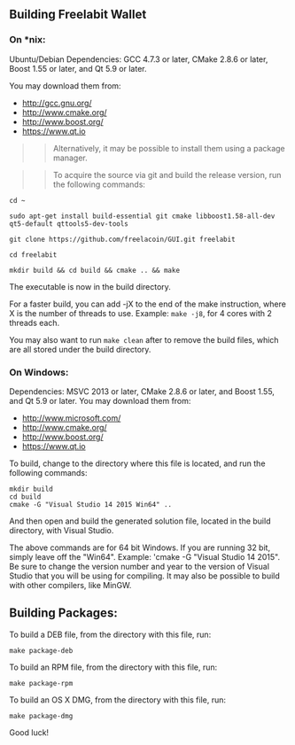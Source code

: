 ## Building Freelabit Wallet

### On *nix:

Ubuntu/Debian Dependencies: GCC 4.7.3 or later, CMake 2.8.6 or later, Boost 1.55 or later, and Qt 5.9 or later.

You may download them from:

- http://gcc.gnu.org/
- http://www.cmake.org/
- http://www.boost.org/
- https://www.qt.io

>> Alternatively, it may be possible to install them using a package manager.

>> To acquire the source via git and build the release version, run the following commands:

```
cd ~

sudo apt-get install build-essential git cmake libboost1.58-all-dev qt5-default qttools5-dev-tools

git clone https://github.com/freelacoin/GUI.git freelabit

cd freelabit

mkdir build && cd build && cmake .. && make
```
The executable is now in the build directory.

For a faster build, you can add -jX to the end of the make instruction, where X is the number of threads to use. Example: `make -j8`, for 4 cores with 2 threads each.

You may also want to run `make clean` after to remove the build files, which are all stored under the build directory.


### On Windows:
Dependencies: MSVC 2013 or later, CMake 2.8.6 or later, and Boost 1.55, and Qt 5.9 or later. You may download them from:

- http://www.microsoft.com/
- http://www.cmake.org/
- http://www.boost.org/
- https://www.qt.io

To build, change to the directory where this file is located, and run the following commands:
```
mkdir build
cd build
cmake -G "Visual Studio 14 2015 Win64" ..
```
And then open and build the generated solution file, located in the build directory, with Visual Studio.

The above commands are for 64 bit Windows. If you are running 32 bit, simply leave off the "Win64". Example: 'cmake -G "Visual Studio 14 2015".
Be sure to change the version number and year to the version of Visual Studio that you will be using for compiling. 
It may also be possible to build with other compilers, like MinGW.

## Building Packages:
To build a DEB file, from the directory with this file, run:
```
make package-deb
```

To build an RPM file, from the directory with this file, run:
```
make package-rpm
```

To build an OS X DMG, from the directory with this file, run:
```
make package-dmg
```


Good luck!
